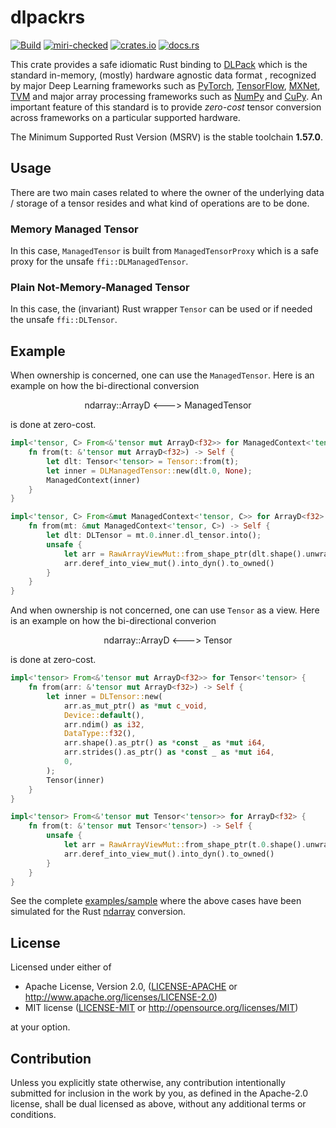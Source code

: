 # dlpackrs

[![Build](https://github.com/ehsanmok/dlpackrs/actions/workflows/build.yml/badge.svg)](https://github.com/ehsanmok/dlpackrs/actions/workflows/build.yml)
[![miri-checked](https://img.shields.io/badge/miri-checked-green)](https://img.shields.io/badge/miri-checked-green)
[![crates.io](https://img.shields.io/crates/v/dlpackrs.svg)](https://crates.io/crates/dlpackrs)
[![docs.rs](https://docs.rs/dlpackrs/badge.svg)](https://docs.rs/dlpackrs)

This crate provides a safe idiomatic Rust binding to [DLPack](https://dmlc.github.io/dlpack/latest/) which is the standard in-memory, (mostly) hardware agnostic data format , recognized by major Deep Learning frameworks such as [PyTorch](https://pytorch.org/docs/stable/dlpack.html), [TensorFlow](https://www.tensorflow.org/api_docs/python/tf/experimental/dlpack/from_dlpack), [MXNet](https://mxnet.apache.org/versions/master/api/python/docs/_modules/mxnet/dlpack.html), [TVM](https://tvm.apache.org/docs/reference/api/python/contrib.html#module-tvm.contrib.dlpack) and major array processing frameworks such as [NumPy](https://numpy.org/doc/stable/release/1.22.0-notes.html#add-nep-47-compatible-dlpack-support) and [CuPy](https://docs.cupy.dev/en/stable/reference/generated/cupy.fromDlpack.html). An important feature of this standard is to provide *zero-cost* tensor conversion across frameworks on a particular supported hardware.

The Minimum Supported Rust Version (MSRV) is the stable toolchain **1.57.0**.

## Usage

There are two main cases related to where the owner of the underlying data / storage of a tensor resides and what kind of operations are to be done.

### Memory Managed Tensor

In this case, `ManagedTensor` is built from `ManagedTensorProxy` which is a safe proxy for the unsafe `ffi::DLManagedTensor`.

### Plain Not-Memory-Managed Tensor

In this case, the (invariant) Rust wrapper `Tensor` can be used or if needed the unsafe `ffi::DLTensor`.

## Example

When ownership is concerned, one can use the `ManagedTensor`. Here is an example on how the bi-directional conversion

<div align="center">ndarray::ArrayD <---> ManagedTensor</div>

is done at zero-cost.

```rust
impl<'tensor, C> From<&'tensor mut ArrayD<f32>> for ManagedContext<'tensor, C> {
    fn from(t: &'tensor mut ArrayD<f32>) -> Self {
        let dlt: Tensor<'tensor> = Tensor::from(t);
        let inner = DLManagedTensor::new(dlt.0, None);
        ManagedContext(inner)
    }
}

impl<'tensor, C> From<&mut ManagedContext<'tensor, C>> for ArrayD<f32> {
    fn from(mt: &mut ManagedContext<'tensor, C>) -> Self {
        let dlt: DLTensor = mt.0.inner.dl_tensor.into();
        unsafe {
            let arr = RawArrayViewMut::from_shape_ptr(dlt.shape().unwrap(), dlt.data() as *mut f32);
            arr.deref_into_view_mut().into_dyn().to_owned()
        }
    }
}
```

And when ownership is not concerned, one can use `Tensor` as a view. Here is an example on how the bi-directional converion

<div align="center">ndarray::ArrayD <---> Tensor</div>

is done at zero-cost.

```rust
impl<'tensor> From<&'tensor mut ArrayD<f32>> for Tensor<'tensor> {
    fn from(arr: &'tensor mut ArrayD<f32>) -> Self {
        let inner = DLTensor::new(
            arr.as_mut_ptr() as *mut c_void,
            Device::default(),
            arr.ndim() as i32,
            DataType::f32(),
            arr.shape().as_ptr() as *const _ as *mut i64,
            arr.strides().as_ptr() as *const _ as *mut i64,
            0,
        );
        Tensor(inner)
    }
}

impl<'tensor> From<&'tensor mut Tensor<'tensor>> for ArrayD<f32> {
    fn from(t: &'tensor mut Tensor<'tensor>) -> Self {
        unsafe {
            let arr = RawArrayViewMut::from_shape_ptr(t.0.shape().unwrap(), t.0.data() as *mut f32);
            arr.deref_into_view_mut().into_dyn().to_owned()
        }
    }
}
```

See the complete [examples/sample](https://github.com/ehsanmok/dlpackrs/blob/main/examples/sample/src/main.rs) where the above cases have been simulated for the Rust [ndarray](https://docs.rs/ndarray/latest/ndarray/) conversion.

## License

Licensed under either of

* Apache License, Version 2.0, ([LICENSE-APACHE](LICENSE-APACHE) or http://www.apache.org/licenses/LICENSE-2.0)
* MIT license ([LICENSE-MIT](LICENSE-MIT) or http://opensource.org/licenses/MIT)

at your option.

## Contribution

Unless you explicitly state otherwise, any contribution intentionally
submitted for inclusion in the work by you, as defined in the Apache-2.0
license, shall be dual licensed as above, without any additional terms or
conditions.
